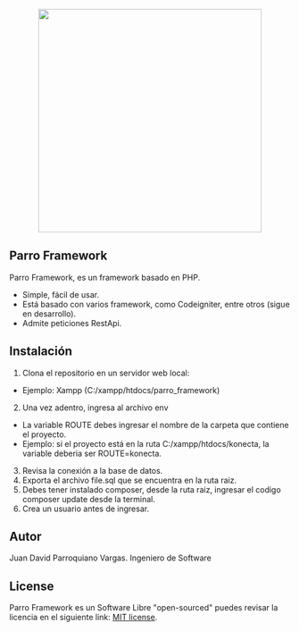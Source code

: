 <p align="center"><a href="https://laravel.com" target="_blank"><img src="https://scontent.fbog7-1.fna.fbcdn.net/v/t39.30808-6/305065433_10224551714714689_6540638257193777634_n.jpg?_nc_cat=105&ccb=1-7&_nc_sid=09cbfe&_nc_ohc=LlCsm0uJ2TgAX94U_Zp&_nc_ht=scontent.fbog7-1.fna&oh=00_AfAtqBkESwPvQM35qAC_yXCP0r-xjUrkPBTTXgtDQGsArQ&oe=63655F70" width="400"></a></p>

## Parro Framework

Parro Framework, es un framework basado en PHP.

- Simple, fácil de usar.
- Está basado con varios framework, como Codeigniter, entre otros (sigue en desarrollo).
- Admite peticiones RestApi.

## Instalación

1. Clona el repositorio en un servidor web local: 
- Ejemplo: Xampp (C:/xampp/htdocs/parro_framework)

2. Una vez adentro, ingresa al archivo env
- La variable ROUTE debes ingresar el nombre de la carpeta que contiene el proyecto.
- Ejemplo: si el proyecto está en la ruta C:/xampp/htdocs/konecta, la variable deberia ser ROUTE=konecta.

3. Revisa la conexión a la base de datos.
4. Exporta el archivo file.sql que se encuentra en la ruta raiz.
6. Debes tener instalado composer, desde la ruta raiz, ingresar el codigo composer update desde la terminal.
5. Crea un usuario antes de ingresar.

## Autor

Juan David Parroquiano Vargas.
Ingeniero de Software


## License

Parro Framework es un Software Libre "open-sourced" puedes revisar la licencia en el siguiente link: [MIT license](https://opensource.org/licenses/MIT).
